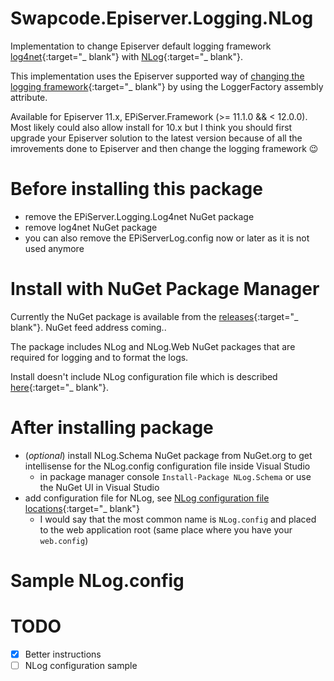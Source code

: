 # Swapcode.Episerver.Logging.NLog
Implementation to change Episerver default logging framework [log4net](https://logging.apache.org/log4net/){:target="_ blank"} with [NLog](http://nlog-project.org/){:target="_ blank"}.

This implementation uses the Episerver supported way of [changing the logging framework](https://world.episerver.com/documentation/developer-guides/CMS/logging/){:target="_ blank"} by using the LoggerFactory assembly attribute.

Available for Episerver 11.x, EPiServer.Framework (>= 11.1.0 && < 12.0.0). Most likely could also allow install for 10.x but I think you should first upgrade your Episerver solution to the latest version because of all the imrovements done to Episerver and then change the logging framework :wink:

# Before installing this package
- remove the EPiServer.Logging.Log4net NuGet package
- remove log4net NuGet package
- you can also remove the EPiServerLog.config now or later as it is not used anymore

# Install with NuGet Package Manager
Currently the NuGet package is available from the [releases](https://github.com/alasvant/Swapcode.Episerver.Logging.NLog/releases){:target="_ blank"}. NuGet feed address coming..

The package includes NLog and NLog.Web NuGet packages that are required for logging and to format the logs.

Install doesn't include NLog configuration file which is described [here](https://github.com/nlog/nlog/wiki/Configuration-file){:target="_ blank"}.

# After installing package
- (*optional*) install NLog.Schema NuGet package from NuGet.org to get intellisense for the NLog.config configuration file inside Visual Studio
  - in package manager console `Install-Package NLog.Schema` or use the NuGet UI in Visual Studio
- add configuration file for NLog, see [NLog configuration file locations](https://github.com/nlog/nlog/wiki/Configuration-file#configuration-file-locations){:target="_ blank"}
  - I would say that the most common name is `NLog.config` and placed to the web application root (same place where you have your `web.config`)

# Sample NLog.config

# TODO
- [x] Better instructions
- [ ] NLog configuration sample
